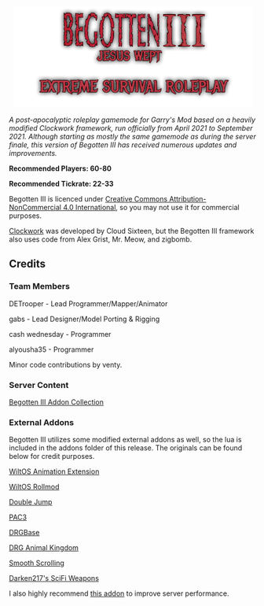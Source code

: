 <p align="center"><img src="images/BegottenIIILogo.png"/></p>

<i>A post-apocalyptic roleplay gamemode for Garry's Mod based on a heavily modified Clockwork framework, run officially from April 2021 to September 2021. Although starting as mostly the same gamemode as during the server finale, this version of Begotten III has received numerous updates and improvements.</i>

<b>Recommended Players: 60-80</b>

<b>Recommended Tickrate: 22-33</b>

Begotten III is licenced under [Creative Commons Attribution-NonCommercial 4.0 International](https://creativecommons.org/licenses/by-nc/4.0/deed.en), so you may not use it for commercial purposes.

[Clockwork](https://github.com/CloudSixteen/Clockwork) was developed by Cloud Sixteen, but the Begotten III framework also uses code from Alex Grist, Mr. Meow, and zigbomb.

## Credits
### Team Members
DETrooper - Lead Programmer/Mapper/Animator

gabs - Lead Designer/Model Porting & Rigging

cash wednesday - Programmer

alyousha35 - Programmer

Minor code contributions by venty.

### Server Content
[Begotten III Addon Collection](https://steamcommunity.com/workshop/filedetails/?id=2443075973)

### External Addons
Begotten III utilizes some modified external addons as well, so the lua is included in the addons folder of this release. The originals can be found below for credit purposes.

[WiltOS Animation Extension](https://steamcommunity.com/sharedfiles/filedetails/?id=757604550)

[WiltOS Rollmod](https://steamcommunity.com/sharedfiles/filedetails/?id=870925571)

[Double Jump](https://steamcommunity.com/sharedfiles/filedetails/?id=284538302)

[PAC3](https://steamcommunity.com/sharedfiles/filedetails/?id=104691717)

[DRGBase](https://steamcommunity.com/sharedfiles/filedetails/?id=1560118657)

[DRG Animal Kingdom](https://steamcommunity.com/sharedfiles/filedetails/?id=3047891625)

[Smooth Scrolling](https://steamcommunity.com/sharedfiles/filedetails/?id=2556148920)

[Darken217's SciFi Weapons](https://steamcommunity.com/sharedfiles/filedetails/?id=420970650)

I also highly recommend [this addon](https://steamcommunity.com/sharedfiles/filedetails/?id=1907060869) to improve server performance.
